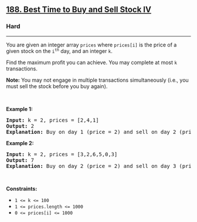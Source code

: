 <h2><a href="https://leetcode.com/problems/best-time-to-buy-and-sell-stock-iv/">188. Best Time to Buy and Sell Stock IV</a></h2><h3>Hard</h3><hr><div style="user-select: auto;"><p style="user-select: auto;">You are given an integer array <code style="user-select: auto;">prices</code> where <code style="user-select: auto;">prices[i]</code> is the price of a given stock on the <code style="user-select: auto;">i<sup style="user-select: auto;">th</sup></code> day, and an integer <code style="user-select: auto;">k</code>.</p>

<p style="user-select: auto;">Find the maximum profit you can achieve. You may complete at most <code style="user-select: auto;">k</code> transactions.</p>

<p style="user-select: auto;"><strong style="user-select: auto;">Note:</strong> You may not engage in multiple transactions simultaneously (i.e., you must sell the stock before you buy again).</p>

<p style="user-select: auto;">&nbsp;</p>
<p style="user-select: auto;"><strong style="user-select: auto;">Example 1:</strong></p>

<pre style="user-select: auto;"><strong style="user-select: auto;">Input:</strong> k = 2, prices = [2,4,1]
<strong style="user-select: auto;">Output:</strong> 2
<strong style="user-select: auto;">Explanation:</strong> Buy on day 1 (price = 2) and sell on day 2 (price = 4), profit = 4-2 = 2.
</pre>

<p style="user-select: auto;"><strong style="user-select: auto;">Example 2:</strong></p>

<pre style="user-select: auto;"><strong style="user-select: auto;">Input:</strong> k = 2, prices = [3,2,6,5,0,3]
<strong style="user-select: auto;">Output:</strong> 7
<strong style="user-select: auto;">Explanation:</strong> Buy on day 2 (price = 2) and sell on day 3 (price = 6), profit = 6-2 = 4. Then buy on day 5 (price = 0) and sell on day 6 (price = 3), profit = 3-0 = 3.
</pre>

<p style="user-select: auto;">&nbsp;</p>
<p style="user-select: auto;"><strong style="user-select: auto;">Constraints:</strong></p>

<ul style="user-select: auto;">
	<li style="user-select: auto;"><code style="user-select: auto;">1 &lt;= k &lt;= 100</code></li>
	<li style="user-select: auto;"><code style="user-select: auto;">1 &lt;= prices.length &lt;= 1000</code></li>
	<li style="user-select: auto;"><code style="user-select: auto;">0 &lt;= prices[i] &lt;= 1000</code></li>
</ul>
</div>